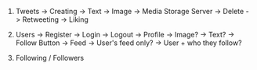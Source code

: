 
1. Tweets 
    -> Creating 
        -> Text 
        -> Image -> Media Storage Server 
    -> Delete 
    -> Retweeting
    -> Liking

2. Users 
    -> Register 
    -> Login 
    -> Logout 
    -> Profile 
        -> Image? 
        -> Text? 
    -> Follow Button 
    -> Feed 
    -> User's feed only? 
    -> User + who they follow?

3. Following / Followers

